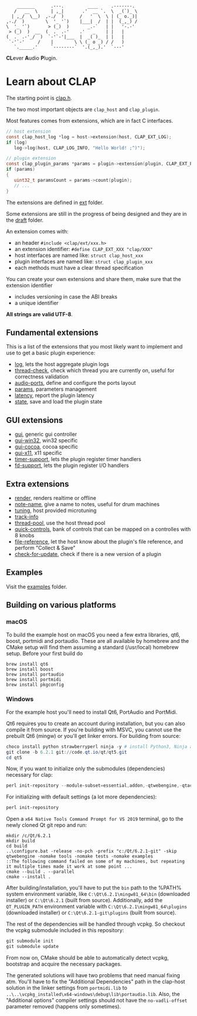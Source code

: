 ```
    _______      .---.         ____     .-------.
   /   __  \     | ,_|       .'  __ `.  \  _(`)_ \
  | ,_/  \__)  ,-./  )      /   '  \  \ | (_ o._)|
,-./  )        \  '_ '`)    |___|  /  | |  (_,_) /
\  '_ '`)       > (_)  )       _.-`   | |   '-.-'
 > (_)  )  __  (  .  .-'    .'   _    | |   |
(  .  .-'_/  )  `-'`-'|___  |  _( )_  | |   |
 `-'`-'     /    |        \ \ (_ o _) / /   )
   `._____.'     `--------`  '.(_,_).'  `---'

```

**CL**ever **A**udio **P**lugin.

# Learn about CLAP

The starting point is [clap.h](include/clap/clap.h).

The two most important objects are `clap_host` and `clap_plugin`.

Most features comes from extensions, which are in fact C interfaces.
```C
// host extension
const clap_host_log *log = host->extension(host, CLAP_EXT_LOG);
if (log)
   log->log(host, CLAP_LOG_INFO, "Hello World! ;^)");

// plugin extension
const clap_plugin_params *params = plugin->extension(plugin, CLAP_EXT_PARAMS);
if (params)
{
   uint32_t paramsCount = params->count(plugin);
   // ...
}
```

The extensions are defined in [ext](include/clap/ext) folder.

Some extensions are still in the progress of being designed and they are in
the [draft](include/clap/ext/draft) folder.

An extension comes with:
- an header `#include <clap/ext/xxx.h>`
- an extension identifier: `#define CLAP_EXT_XXX "clap/XXX"`
- host interfaces are named like: `struct clap_host_xxx`
- plugin interfaces are named like: `struct clap_plugin_xxx`
- each methods must have a clear thread specification

You can create your own extensions and share them, make sure that the extension identifier
- includes versioning in case the ABI breaks
- a unique identifier

**All strings are valid UTF-8**.

## Fundamental extensions

This is a list of the extensions that you most likely want to implement
and use to get a basic plugin experience:
- [log](include/clap/ext/log.h), lets the host aggregate plugin logs
- [thread-check](include/clap/ext/thread-check.h), check which thread you are currently on, useful for correctness validation
- [audio-ports](include/clap/ext/audio-ports.h), define and configure the ports layout
- [params](include/clap/ext/params.h), parameters management
- [latency](include/clap/ext/latency.h), report the plugin latency
- [state](include/clap/ext/state.h), save and load the plugin state

## GUI extensions

- [gui](include/clap/ext/gui.h), generic gui controller
- [gui-win32](include/clap/ext/gui-win32.h), win32 specific
- [gui-cocoa](include/clap/ext/gui-cocoa.h), cocoa specific
- [gui-x11](include/clap/ext/gui-x11.h), x11 specific
- [timer-support](include/clap/ext/timer-support.h), lets the plugin register timer handlers
- [fd-support](include/clap/ext/fd-support.h), lets the plugin register I/O handlers

## Extra extensions

- [render](include/clap/ext/render.h), renders realtime or offline
- [note-name](include/clap/ext/draft/note-name.h), give a name to notes, useful for drum machines
- [tuning](include/clap/ext/draft/tuning.h), host provided microtuning
- [track-info](include/clap/ext/draft/track-info.h)
- [thread-pool](include/clap/ext/draft/thread-pool.h), use the host thread pool
- [quick-controls](include/clap/ext/draft/quick-controls.h), bank of controls that can be mapped on a controlles with 8 knobs
- [file-reference](include/clap/ext/draft/file-reference.h), let the host know about the plugin's file reference, and perform "Collect & Save"
- [check-for-update](include/clap/ext/draft/check-for-update.h), check if there is a new version of a plugin

## Examples

Visit the [examples](examples) folder.

## Building on various platforms

### macOS

To build the example host on macOS you need a few extra libraries, qt6, boost, portmidi and portaudio.
These are all available by homebrew and the CMake setup will find them assuming a standard
(/usr/local) homebrew setup. Before your first build do

```shell
brew install qt6
brew install boost
brew install portaudio
brew install portmidi
brew install pkgconfig
```

### Windows

For the example host you'll need to install Qt6, PortAudio and PortMidi.  

Qt6 requires you to create an account during installation, but you can also compile it from source. If you're building with MSVC, you cannot use the prebuilt Qt6 (mingw) or you'll get linker errors. For building from source:
```powershell
choco install python strawberryperl ninja -y # install Python3, Ninja and Perl
git clone -b 6.2.1 git://code.qt.io/qt/qt5.git
cd qt5
```

Now, if you want to initialize only the submodules (dependencies) necessary for clap:
```powershell
perl init-repository --module-subset=essential,addon,-qtwebengine,-qtactiveqt,-qt3d,-qtlottie,-qtdatavis3d,-qtgamepad,-qtpurchasing,-qtquick3d,-qtquickcontrols,-qtquicktimeline,-qtspeech,-qtvirtualkeyboard,-qtwayland,-qtsensors,-qtserialbus,-qtserialport,-qtscxml,-qtremoteobjects,-qtqa
```

For initializing with default settings (a lot more dependencies):
```powershell
perl init-repository
```

Open a `x64 Native Tools Command Prompt for VS 2019` terminal, go to the newly cloned Qt git repo and run:
```batch
mkdir /c/Qt/6.2.1
mkdir build
cd build
..\configure.bat -release -no-pch -prefix "c:/Qt/6.2.1-git" -skip qtwebengine -nomake tools -nomake tests -nomake examples
::The following command failed on some of my machines, but repeating it multiple times made it work at some point ...
cmake --build . --parallel
cmake --install .
```

After building/installation, you'll have to put the `bin` path to the %PATH% system environment variable, like `C:\Qt\6.2.1\mingw81_64\bin` (downloaded installer) or `C:\Qt\6.2.1` (built from source). Additionally, add the `QT_PLUGIN_PATH` environment variable with `C:\Qt\6.2.1\mingw81_64\plugins` (downloaded installer) or `C:\Qt\6.2.1-git\plugins` (built from source).

The rest of the dependencies will be handled through vcpkg. So checkout the vcpkg submodule included in this repository:
```powershell
git submodule init
git submodule update
```

From now on, CMake should be able to automatically detect vcpkg, bootstrap and acquire the necessary packages.

The generated solutions will have two problems that need manual fixing atm. You'll have to fix the "Additional Dependencies" path in the clap-host solution in the linker settings from `portmidi.lib` to `..\..\vcpkg_installed\x64-windows\debug\lib\portaudio.lib`. Also, the "Additional options" compiler settings should not have the `no-vadli-offset` parameter removed (happens only sometimes).
